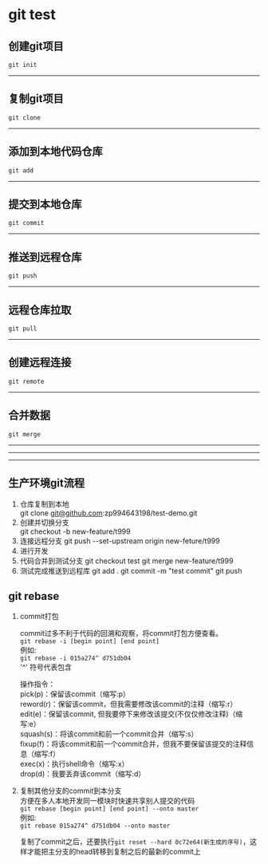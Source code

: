# git test  
  
  
## 创建git项目  
`git init`
***

## 复制git项目
`git clone`
***

## 添加到本地代码仓库
`git add`
***

## 提交到本地仓库
`git commit`
***

## 推送到远程仓库
`git push`
***

## 远程仓库拉取
`git pull`
***

## 创建远程连接
`git remote`
***

## 合并数据
`git merge`
***
***
***
## 生产环境git流程
1. 仓库复制到本地   
    git clone git@github.com:zp994643198/test-demo.git
2. 创建并切换分支  
    git checkout -b new-feature/t999  
3. 连接远程分支
    git push --set-upstream origin new-feture/t999
4. 进行开发
5. 代码合并到测试分支
    git checkout test
    git merge new-feature/t999
6. 测试完成推送到远程库
    git add .
    git commit -m "test commit"
    git push

## git rebase
1. commit打包  

    commit过多不利于代码的回溯和观察，将commit打包方便查看。  
    `git rebase -i [begin point] [end point]`  
    例如:  
    `git rebase -i 015a274^ d751db04`  
    '^' 符号代表包含

    操作指令：  
    pick(p)：保留该commit（缩写:p）  
    reword(r)：保留该commit，但我需要修改该commit的注释（缩写:r）  
    edit(e)：保留该commit, 但我要停下来修改该提交(不仅仅修改注释)（缩写:e）  
    squash(s)：将该commit和前一个commit合并（缩写:s）  
    fixup(f)：将该commit和前一个commit合并，但我不要保留该提交的注释信息（缩写:f）  
    exec(x)：执行shell命令（缩写:x）  
    drop(d)：我要丢弃该commit（缩写:d）


2. 复制其他分支的commit到本分支  
    方便在多人本地开发同一模块时快速共享别人提交的代码  
    `git rebase [begin point] [end point] --onto master`  
    例如:  
    `git rebase 015a274^ d751db04 --onto master`  

    复制了commit之后，还要执行`git reset --hard 0c72e64(新生成的序号)`，这样才能把主分支的head转移到复制之后的最新的commit上  


